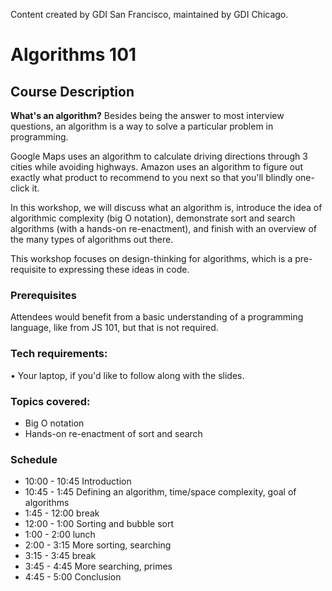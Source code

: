 Content created by GDI San Francisco, maintained by GDI Chicago.

# Algorithms 101

## Course Description

**What's an algorithm?** Besides being the answer to most interview questions, an algorithm is a way to solve a particular problem in programming. 

Google Maps uses an algorithm to calculate driving directions through 3 cities while avoiding highways. Amazon uses an algorithm to figure out exactly what product to recommend to you next so that you'll blindly one-click it. 

In this workshop, we will discuss what an algorithm is, introduce the idea of algorithmic complexity (big O notation), demonstrate sort and search algorithms (with a hands-on re-enactment), and finish with an overview of the many types of algorithms out there. 

This workshop focuses on design-thinking for algorithms, which is a pre-requisite to expressing these ideas in code.


### Prerequisites

Attendees would benefit from a basic understanding of a programming language, like from JS 101, but that is not required.


### Tech requirements:

• Your laptop, if you'd like to follow along with the slides. 

### Topics covered:
* Big O notation
* Hands-on re-enactment of sort and search

### Schedule

* 10:00 - 10:45 Introduction
* 10:45 - 1:45 Defining an algorithm, time/space complexity, goal of algorithms
* 1:45 - 12:00 break
* 12:00 - 1:00 Sorting and bubble sort
* 1:00 - 2:00 lunch
* 2:00 - 3:15 More sorting, searching
* 3:15 - 3:45 break
* 3:45 - 4:45 More searching, primes
* 4:45 - 5:00 Conclusion

